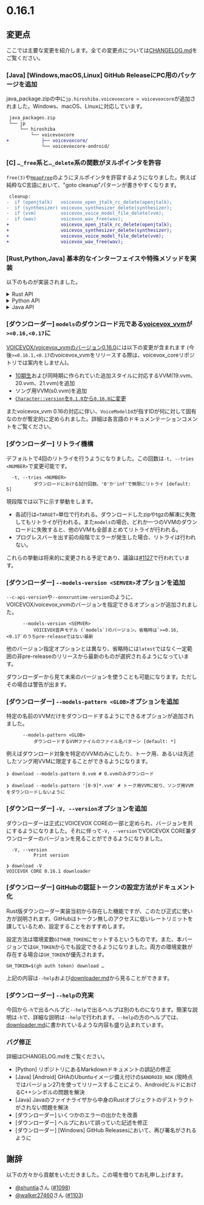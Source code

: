 # 0.16.1

## 変更点

ここでは主要な変更を紹介します。全ての変更点については[CHANGELOG.md]をご覧ください。

### \[Java\] \[Windows,macOS,Linux\] GitHub ReleaseにPC用のパッケージを追加

java\_package.zipの中に`jp.hiroshiba.voicevoxcore » voicevoxcore`が追加されました。Windows、macOS、Linuxに対応しています。

```diff
 java_packages.zip
 └── jp
     └── hiroshiba
         └── voicevoxcore
+            ├── voicevoxcore/
             └── voicevoxcore-android/
```

### \[C\] `…_free`系と`…_delete`系の関数がヌルポインタを許容

`free(3)`や[`HeapFree`]のようにヌルポインタを許容するようになりました。例えば純粋なC言語において、"goto cleanup"パターンが書きやすくなります。

```diff
 cleanup:
-  if (openjtalk)   voicevox_open_jtalk_rc_delete(openjtalk);
-  if (synthesizer) voicevox_synthesizer_delete(synthesizer);
-  if (vvm)         voicevox_voice_model_file_delete(vvm);
-  if (wav)         voicevox_wav_free(wav);
+                   voicevox_open_jtalk_rc_delete(openjtalk);
+                   voicevox_synthesizer_delete(synthesizer);
+                   voicevox_voice_model_file_delete(vvm);
+                   voicevox_wav_free(wav);
```

### \[Rust,Python,Java\] 基本的なインターフェイスや特殊メソッドを実装

以下のものが実装されました。

<details><summary>Rust API</summary>

- `Debug` for
    - `AudioQuery`
    - `UserDictWordBuilder`
    - `{blocking,nonblocking}.onnxruntime.LoadOnce`
    - `{blocking,nonblocking}.VoiceModelFile`
    - `{blocking,nonblocking}.OpenJtalk`
    - `{blocking,nonblocking}.Synthesizer`
    - `{blocking,nonblocking}.synthesizer.*`
- `PartialEq` for
    - `StyleMeta`
    - `AudioQuery`
    - `UserDictWord`
- `{PartialOrd,Ord}` for
    - `AccelerationMode`
    - `UserDictWordType`
- `Hash` for
    - `CharacterVersion`
    - `AccelerationMode`
- `{AsRef,AsMut}` for `CharacterVersion`
- `{UpperHex,LowerHex,Octal,Binary}` for `StyleId`
- `Into<u32>` for `StyleId` (via `From`)
</details>
<details><summary>Python API</summary>

- `__repr__` for
    - `{blocking,asyncio}.VoiceModelFile`
    - `{blocking,asyncio}.Onnxruntime`
    - `{blocking,asyncio}.VoiceModelFile`
    - `{blocking,asyncio}.OpenJtalk`
    - `{blocking,asyncio}.UserDict`
</details>
<details><summary>Java API</summary>

- `Object.equals` for
    - `SupportedDevices`
    - `StyleMeta`
    - `CharacterMeta`
    - `Mora`
    - `AccentPhrase`
    - `AudioQuery`
- `Cloneable` for
    - `SupportedDevices`
    - `StyleMeta`
    - `CharacterMeta`
    - `Mora`
</details>

### \[ダウンローダー\] `models`のダウンロード元である[voicevox\_vvm]が`>=0.16,<0.17`に

[VOICEVOX/voicevox\_vvmのバージョン0.16.0](https://github.com/VOICEVOX/voicevox_vvm/releases/tag/0.16.0)には以下の変更が含まれます (今後`>=0.16.1,<0.17`のvoicevox\_vvmをリリースする際は、voicevox\_coreリポジトリでは案内をしません)。

- [10期生](https://voicevox.hiroshiba.jp/dormitory/#10th)および同時期に作られていた追加スタイルに対応するVVM(19.vvm、20.vvm、21.vvm)を追加
- ソング用VVM(s0.vvm)を追加
- [`Character::version`を`0.1.0`から`0.16.0`に変更](https://github.com/VOICEVOX/voicevox_vvm/pull/34)

またvoicevox\_vvm 0.16の対応に伴い、`VoiceModelId`が指すIDが何に対して固有なのかが暫定的に定められました。詳細は各言語のドキュメンテーションコメントをご覧ください。

### \[ダウンローダー\] リトライ機構

デフォルトで4回のリトライを行うようになりました。この回数は`-t, --tries <NUMBER>`で変更可能です。

```console
  -t, --tries <NUMBER>
          ダウンロードにおける試行回数。'0'か'inf'で無限にリトライ [default: 5]
```

現段階では以下に示す挙動をします。

- 各試行は`<TARGET>`単位で行われる。ダウンロードしたzipやtgzの解凍に失敗してもリトライが行われる。また`models`の場合、どれか一つのVVMのダウンロードに失敗すると、他のVVMも全部まとめてリトライが行われる。
- プログレスバーを出す前の段階でエラーが発生した場合、リトライは行われない。

これらの挙動は将来的に変更される予定であり、議論は[#1127]で行われています。

### \[ダウンローダー\] `--models-version <SEMVER>`オプションを追加

`--c-api-version`や`--onnxruntime-version`のように、VOICEVOX/voicevox\_vvmのバージョンを指定できるオプションが追加されました。

```console
      --models-version <SEMVER>
          VOICEVOX音声モデル (`models`)のバージョン。省略時は`>=0.16, <0.17`のうちpre-releaseではない最新
```

他のバージョン指定オプションとは異なり、省略時には`latest`ではなく一定範囲の非pre-releaseのリリースから最新のものが選択されるようになっています。

ダウンローダーから見て未来のバージョンを使うことも可能になります。ただしその場合は警告が出ます。

### \[ダウンローダー\] `--models-pattern <GLOB>`オプションを追加

特定の名前のVVMだけをダウンロードするようにできるオプションが追加されました。

```console
      --models-pattern <GLOB>
          ダウンロードするVVMファイルのファイル名パターン [default: *]
```

例えばダウンロード対象を特定のVVMのみにしたり、トーク用、あるいは先述したソング用VVMに限定することができるようになります。

```console
❯ download --models-pattern 0.vvm # 0.vvmのみダウンロード
```

```console
❯ download --models-pattern '[0-9]*.vvm' # トーク用VVMに絞り、ソング用VVMをダウンロードしないように
```

### \[ダウンローダー\] `-V, --version`オプションを追加

ダウンローダーは正式にVOICEVOX COREの一部と定められ、バージョンを共にするようになりました。それに伴って`-V, --version`でVOICEVOX CORE兼ダウンローダーのバージョンを見ることができるようになりました。

```console
  -V, --version
          Print version
```

```console
❯ download -V
VOICEVOX CORE 0.16.1 downloader
```

### \[ダウンローダー\] GitHubの認証トークンの設定方法がドキュメント化

Rust版ダウンローダー実装当初から存在した機能ですが、このたび正式に使い方が説明されます。GitHubはトークン無しのアクセスに低いレートリミットを課しているため、設定することをおすすめします。

設定方法は環境変数`GITHUB_TOKEN`にセットするというものです。また、本バージョンでは`GH_TOKEN`からでも設定できるようになりました。両方の環境変数が存在する場合は`GH_TOKEN`が優先されます。

```console
GH_TOKEN=$(gh auth token) download …
```

上記の内容は`--help`および[downloader.md](https://github.com/VOICEVOX/voicevox_core/blob/0.16.1/docs/guide/user/downloader.md)から見ることができます。

### \[ダウンローダー\] `--help`の充実

今回から`-h`で出るヘルプと`--help`で出るヘルプは別のものになります。簡潔な説明は`-h`で、詳細な説明は`--help`で行われます。`--help`の方のヘルプでは、[downloader.md](https://github.com/VOICEVOX/voicevox_core/blob/0.16.1/docs/guide/user/downloader.md)に書かれているような内容も盛り込まれています。

### バグ修正

詳細はCHANGELOG.mdをご覧ください。

- \[Python\] リポジトリにあるMarkdownドキュメントの誤記の修正
- \[Java\] \[Android\] GHAのUbuntuイメージ備え付けの`$ANDROID_NDK` (現時点ではバージョン27)を使ってリリースすることにより、AndroidビルドにおけるC++シンボルの問題を解決
- \[Java\] Javaのファイナライザから中身のRustオブジェクトのデストラクトがされない問題を解決
- \[ダウンローダー\] いくつかのエラーの出かたを改善
- \[ダウンローダー\] ヘルプにおいて誤っていた記述を修正
- \[ダウンローダー\] \[Windows\] GitHub Releasesにおいて、再び署名がされるように

## 謝辞

以下の方々から貢献をいただきました。この場を借りてお礼申し上げます。

- [@shuntia]さん \([#1098]\)
- [@walker27460]さん \([#1103]\)

[CHANGELOG.md]: https://github.com/VOICEVOX/voicevox_core/blob/main/CHANGELOG.md#0161---2025-08-14-0900
[`HeapFree`]: https://learn.microsoft.com/en-us/windows/win32/api/heapapi/nf-heapapi-heapfree
[voicevox\_vvm]: https://github.com/VOICEVOX/voicevox_vvm
[#1127]: https://github.com/VOICEVOX/voicevox_core/issues/1127
[@shuntia]: https://github.com/shuntia
[#1098]: https://github.com/VOICEVOX/voicevox_core/pull/1098
[@walker27460]: https://github.com/walker27460
[#1103]: https://github.com/VOICEVOX/voicevox_core/issues/1103
